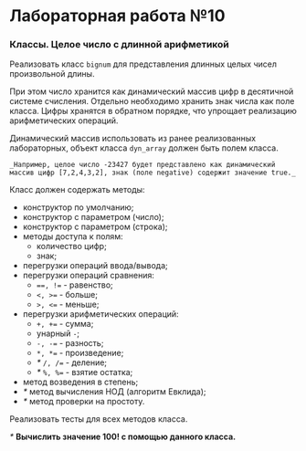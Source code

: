 # Лабораторная работа №10
### Классы. Целое число с длинной арифметикой

Реализовать класс `bignum` для представления длинных целых чисел произвольной длины. 

При этом число хранится как динамический массив цифр в десятичной системе счисления. Отдельно необходимо хранить знак числа как поле класса. Цифры хранятся в обратном порядке, что упрощает реализацию арифметических операций.

Динамический массив использовать из ранее реализованных лабораторных, объект класса `dyn_array` должен быть полем класса. 

    _Например, целое число -23427 будет представлено как динамический массив цифр [7,2,4,3,2], знак (поле negative) содержит значение true._

Класс должен содержать методы:

* конструктор по умолчанию;
* конструктор с параметром (число);
* конструктор с параметром (строка);
* методы доступа к полям:
  * количество цифр;
  * знак;
* перегрузки операций ввода/вывода;
* перегрузки операций сравнения:
  * `==, !=` - равенство;
  * `<, >=` - больше;
  * `>, <=` - меньше;
* перегрузки арифметических операций:
  * `+, +=` - сумма;
  * унарный `-`;
  * `-, -=` - разность;
  * `*, *=` - произведение;
  * _*_ `/, /=` - деление;
  * _*_ `%, %=` - взятие остатка;
* метод возведения в степень;
* _*_ метод вычисления НОД (алгоритм Евклида);
* _*_ метод проверки на простоту.

Реализовать тесты для всех методов класса.

_*_  __Вычислить значение 100! с помощью данного класса.__


